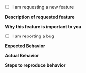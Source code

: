 <!-- Feature request template -->
- [ ] I am requesting a new feature

**Description of requested feature**

**Why this feature is important to you**




<!-- Reporting an issue template -->
- [ ] I am reporting a bug

**Expected Behavior**

**Actual Behavior**

**Steps to reproduce behavior**
